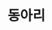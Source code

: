 ---
title: "동아리"
type: landing

design:
  spacing: '4rem'

sections:
  - block: collection
    id: dong-section
    content:
      title: "🏫 전북대학교 동아리"
      subtitle: "다양한 활동을 통해 성장하는 JBNU 동아리 문화를 만나보세요!"
      count: 3
      filters:
        folders:
          - dong
    design:
      view: article-grid   # 기본 Hugo 카드형 뷰
      columns: '3'           # 3열로 배치
      spacing: "3rem"
---